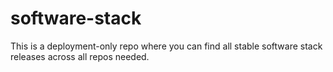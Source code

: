 # software-stack
This is a deployment-only repo where you can find all stable software stack releases across all repos needed.
